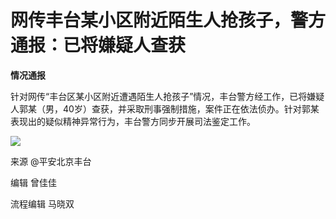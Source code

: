 # 网传丰台某小区附近陌生人抢孩子，警方通报：已将嫌疑人查获

**情况通报**

针对网传“丰台区某小区附近遭遇陌生人抢孩子”情况，丰台警方经工作，已将嫌疑人郭某（男，40岁）查获，并采取刑事强制措施，案件正在依法侦办。针对郭某表现出的疑似精神异常行为，丰台警方同步开展司法鉴定工作。
​​​

![](https://inews.gtimg.com/om_bt/O3BzQnTw2rU8vn1m_gcbSJA21uItC89NAK8HgnOnWxFZEAA/1000)

来源 @﻿平安北京丰台

编辑 曾佳佳

流程编辑 马晓双

